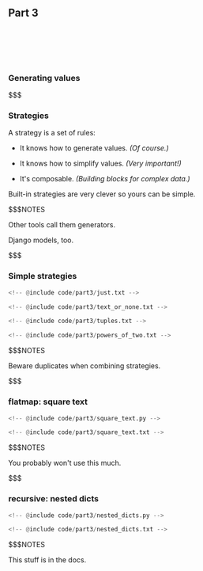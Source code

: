 ## Part 3

<br/>
<br/>
<br/>
<br/>

### Generating values

$$$

### Strategies

A strategy is a set of rules:

* It knows how to generate values. <!--@exec frag("hc", "1")-->
  *(Of course.)* <!-- @exec frag("vhc", "1") -->

* It knows how to simplify values. <!--@exec frag("hc", "2")-->
  *(Very important!)* <!--@exec frag("vhc", "2")-->

* It's composable. <!--@exec frag("hc", "3")-->
  *(Building blocks for complex data.)* <!--@exec frag("vhc", "3")-->

Built-in strategies are very clever so yours can be simple.
<!--@exec frag()-->

$$$NOTES

Other tools call them generators.

Django models, too.

$$$

### Simple strategies

```python
<!-- @include code/part3/just.txt -->
```

```python
<!-- @include code/part3/text_or_none.txt -->
```
<!--@exec frag()-->

```python
<!-- @include code/part3/tuples.txt -->
```
<!--@exec frag()-->

```python
<!-- @include code/part3/powers_of_two.txt -->
```
<!--@exec frag()-->

$$$NOTES

Beware duplicates when combining strategies.

$$$

### flatmap: square text

```python
<!-- @include code/part3/square_text.py -->
```

```python
<!-- @include code/part3/square_text.txt -->
```

$$$NOTES

You probably won't use this much.

$$$

### recursive: nested dicts

```python
<!-- @include code/part3/nested_dicts.py -->
```

```python
<!-- @include code/part3/nested_dicts.txt -->
```

$$$NOTES

This stuff is in the docs.
